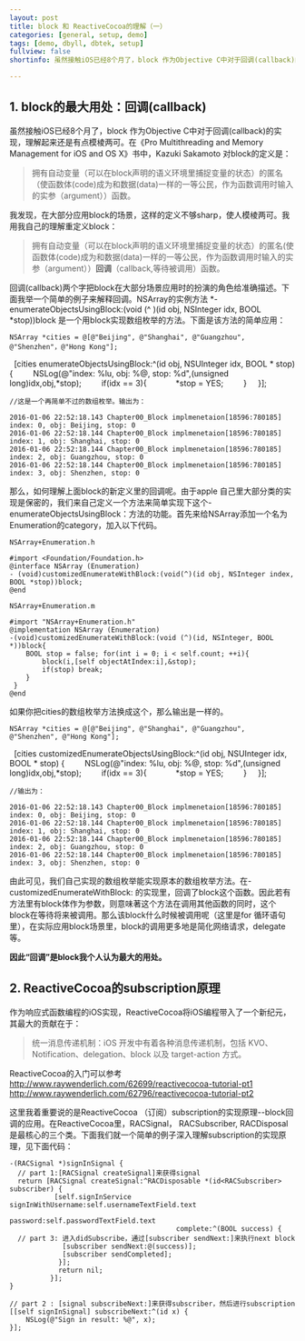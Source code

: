 ```yaml
---
layout: post
title: block 和 ReactiveCocoa的理解（一）
categories: [general, setup, demo]
tags: [demo, dbyll, dbtek, setup]
fullview: false
shortinfo: 虽然接触iOS已经8个月了，block 作为Objective C中对于回调(callback)的实现，理解起来还是有点模棱两可.在《Pro Multithreading and Memory Management for iOS and OS X》书中，Kazuki Sakamoto 对block的定义

---
```


## 1. block的最大用处：回调(callback)

虽然接触iOS已经8个月了，block 作为Objective C中对于回调(callback)的实现，理解起来还是有点模棱两可。在《Pro Multithreading and Memory Management for iOS and OS X》书中，Kazuki Sakamoto 对block的定义是：

>拥有自动变量（可以在block声明的语义环境里捕捉变量的状态）的匿名（使函数体(code)成为和数据(data)一样的一等公民，作为函数调用时输入的实参（argument））函数。

我发现，在大部分应用block的场景，这样的定义不够sharp，使人模棱两可。我用我自己的理解重定义block：
>拥有自动变量（可以在block声明的语义环境里捕捉变量的状态）的匿名(使函数体(code)成为和数据(data)一样的一等公民，作为函数调用时输入的实参（argument））**回调**（callback,等待被调用）函数。 

回调(callback)两个字把block在大部分场景应用时的扮演的角色给准确描述。下面我举一个简单的例子来解释回调。NSArray的实例方法 *- enumerateObjectsUsingBlock:(void (^ )(id obj, NSInteger idx, BOOL *stop))block 是一个用block实现数组枚举的方法。下面是该方法的简单应用：

    NSArray *cities = @[@"Beijing", @"Shanghai", @"Guangzhou", @"Shenzhen"，@"Hong Kong"];
    [cities enumerateObjectsUsingBlock:^(id obj, NSUInteger idx, BOOL * stop) {
        NSLog(@"index: %lu, obj: %@, stop: %d",(unsigned long)idx,obj,*stop);
        if(idx == 3){
            *stop = YES;
        }
    }];

    //这是一个再简单不过的数组枚举。输出为：

    2016-01-06 22:52:18.143 Chapter00_Block implmenetaion[18596:780185] index: 0, obj: Beijing, stop: 0
    2016-01-06 22:52:18.144 Chapter00_Block implmenetaion[18596:780185] index: 1, obj: Shanghai, stop: 0
    2016-01-06 22:52:18.144 Chapter00_Block implmenetaion[18596:780185] index: 2, obj: Guangzhou, stop: 0
    2016-01-06 22:52:18.144 Chapter00_Block implmenetaion[18596:780185] index: 3, obj: Shenzhen, stop: 0

那么，如何理解上面block的新定义里的回调呢。由于apple 自己里大部分类的实现是保密的，我们来自己定义一个方法来简单实现下这个- enumerateObjectsUsingBlock：方法的功能。首先来给NSArray添加一个名为Enumeration的category，加入以下代码。

    NSArray+Enumeration.h

    #import <Foundation/Foundation.h>
    @interface NSArray (Enumeration)
    - (void)customizedEnumerateWithBlock:(void(^)(id obj, NSInteger index, BOOL *stop))block;
    @end

    NSArray+Enumeration.m

    #import "NSArray+Enumeration.h"
    @implementation NSArray (Enumeration)
    -(void)customizedEnumerateWithBlock:(void (^)(id, NSInteger, BOOL *))block{
        BOOL stop = false; for(int i = 0; i < self.count; ++i){
            block(i,[self objectAtIndex:i],&stop);
            if(stop) break;
        }
     }  
    @end

如果你把cities的数组枚举方法换成这个，那么输出是一样的。

    NSArray *cities = @[@"Beijing", @"Shanghai", @"Guangzhou", @"Shenzhen", @"Hong Kong"];
    [cities customizedEnumerateObjectsUsingBlock:^(id obj, NSUInteger idx, BOOL * stop) {
        NSLog(@"index: %lu, obj: %@, stop: %d",(unsigned long)idx,obj,*stop);
        if(idx == 3){
            *stop = YES;
        }
    }];

    //输出为：

    2016-01-06 22:52:18.143 Chapter00_Block implmenetaion[18596:780185] index: 0, obj: Beijing, stop: 0
    2016-01-06 22:52:18.144 Chapter00_Block implmenetaion[18596:780185] index: 1, obj: Shanghai, stop: 0
    2016-01-06 22:52:18.144 Chapter00_Block implmenetaion[18596:780185] index: 2, obj: Guangzhou, stop: 0
    2016-01-06 22:52:18.144 Chapter00_Block implmenetaion[18596:780185] index: 3, obj: Shenzhen, stop: 0

由此可见，我们自己实现的数组枚举能实现原本的数组枚举方法。在- customizedEnumerateWithBlock: 的实现里，回调了block这个函数。因此若有方法里有block体作为参数，则意味著这个方法在调用其他函数的同时，这个block在等待将来被调用。那么该block什么时候被调用呢（这里是for 循环语句里），在实际应用block场景里，block的调用更多地是简化网络请求，delegate等。

**因此“回调”是block我个人认为最大的用处。**

## 2. ReactiveCocoa的subscription原理

作为响应式函数编程的iOS实现，ReactiveCocoa将iOS编程带入了一个新纪元，其最大的贡献在于：
>统一消息传递机制：iOS 开发中有着各种消息传递机制，包括 KVO、Notification、delegation、block 以及 target-action 方式。

ReactiveCocoa的入门可以参考
 http://www.raywenderlich.com/62699/reactivecocoa-tutorial-pt1
http://www.raywenderlich.com/62796/reactivecocoa-tutorial-pt2

这里我着重要说的是ReactiveCocoa （订阅）subscription的实现原理--block回调的应用。在ReactiveCocoa里，RACSignal， RACSubscriber, RACDisposal 是最核心的三个类。下面我们就一个简单的例子深入理解subscription的实现原理，见下面代码：

    -(RACSignal *)signInSignal {
      // part 1:[RACSignal createSignal]来获得signal
      return [RACSignal createSignal:^RACDisposable *(id<RACSubscriber> subscriber) {
               [self.signInService signInWithUsername:self.usernameTextField.text
                                             password:self.passwordTextField.text
                                             complete:^(BOOL success) {
      // part 3: 进入didSubscribe，通过[subscriber sendNext:]来执行next block
                 [subscriber sendNext:@(success)];
                 [subscriber sendCompleted];
                }];
                return nil;
              }];
    }

    // part 2 : [signal subscribeNext:]来获得subscriber，然后进行subscription
    [[self signInSignal] subscribeNext:^(id x) {
        NSLog(@"Sign in result: %@", x);
    }];
